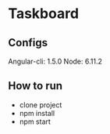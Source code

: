 # Taskboard

## Configs
Angular-cli: 1.5.0
Node: 6.11.2

## How to run
 - clone project
 - npm install
 - npm start
